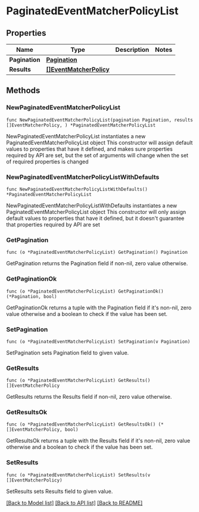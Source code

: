 # PaginatedEventMatcherPolicyList

## Properties

Name | Type | Description | Notes
------------ | ------------- | ------------- | -------------
**Pagination** | [**Pagination**](Pagination.md) |  | 
**Results** | [**[]EventMatcherPolicy**](EventMatcherPolicy.md) |  | 

## Methods

### NewPaginatedEventMatcherPolicyList

`func NewPaginatedEventMatcherPolicyList(pagination Pagination, results []EventMatcherPolicy, ) *PaginatedEventMatcherPolicyList`

NewPaginatedEventMatcherPolicyList instantiates a new PaginatedEventMatcherPolicyList object
This constructor will assign default values to properties that have it defined,
and makes sure properties required by API are set, but the set of arguments
will change when the set of required properties is changed

### NewPaginatedEventMatcherPolicyListWithDefaults

`func NewPaginatedEventMatcherPolicyListWithDefaults() *PaginatedEventMatcherPolicyList`

NewPaginatedEventMatcherPolicyListWithDefaults instantiates a new PaginatedEventMatcherPolicyList object
This constructor will only assign default values to properties that have it defined,
but it doesn't guarantee that properties required by API are set

### GetPagination

`func (o *PaginatedEventMatcherPolicyList) GetPagination() Pagination`

GetPagination returns the Pagination field if non-nil, zero value otherwise.

### GetPaginationOk

`func (o *PaginatedEventMatcherPolicyList) GetPaginationOk() (*Pagination, bool)`

GetPaginationOk returns a tuple with the Pagination field if it's non-nil, zero value otherwise
and a boolean to check if the value has been set.

### SetPagination

`func (o *PaginatedEventMatcherPolicyList) SetPagination(v Pagination)`

SetPagination sets Pagination field to given value.


### GetResults

`func (o *PaginatedEventMatcherPolicyList) GetResults() []EventMatcherPolicy`

GetResults returns the Results field if non-nil, zero value otherwise.

### GetResultsOk

`func (o *PaginatedEventMatcherPolicyList) GetResultsOk() (*[]EventMatcherPolicy, bool)`

GetResultsOk returns a tuple with the Results field if it's non-nil, zero value otherwise
and a boolean to check if the value has been set.

### SetResults

`func (o *PaginatedEventMatcherPolicyList) SetResults(v []EventMatcherPolicy)`

SetResults sets Results field to given value.



[[Back to Model list]](../README.md#documentation-for-models) [[Back to API list]](../README.md#documentation-for-api-endpoints) [[Back to README]](../README.md)


